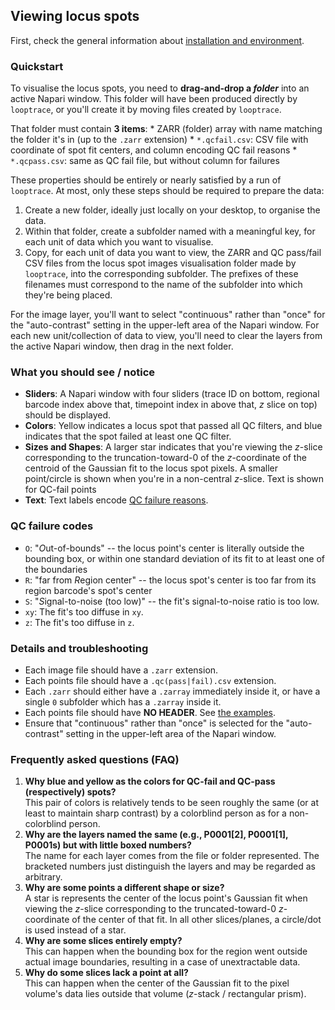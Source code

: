 ## Viewing locus spots
First, check the general information about [installation and environment](./README.md#installation-and-environment).

### Quickstart
To visualise the locus spots, you need to __drag-and-drop a _folder___ into an active Napari window. This folder will have been produced directly by `looptrace`, or you'll create it by moving files created by `looptrace`.

That folder must contain __3 items__:
    * ZARR (folder) array with name matching the folder it's in (up to the `.zarr` extension)
    * `*.qcfail.csv`: CSV file with coordinate of spot fit centers, and column encoding QC fail reasons
    * `*.qcpass.csv`: same as QC fail file, but without column for failures

These properties should be entirely or nearly satisfied by a run of `looptrace`. 
At most, only these steps should be required to prepare the data:
1. Create a new folder, ideally just locally on your desktop, to organise the data.
1. Within that folder, create a subfolder named with a meaningful key, for each unit of data which you want to visualise.
1. Copy, for each unit of data you want to view, the ZARR and QC pass/fail CSV files from the locus spot images visualisation folder made by `looptrace`, into the corresponding subfolder. The prefixes of these filenames must correspond to the name of the subfolder into which they're being placed.

For the image layer, you'll want to select "continuous" rather than "once" for the "auto-contrast" setting in the upper-left area of the Napari window. 
For each new unit/collection of data to view, you'll need to clear the layers from the active Napari window, then drag in the next folder.

### What you should see / notice
* __Sliders__: A Napari window with four sliders (trace ID on bottom, regional barcode index above that, timepoint index in above that, $z$ slice on top) should be displayed. 
* __Colors__: Yellow indicates a locus spot that passed all QC filters, and blue indicates that the spot failed at least one QC filter. 
* __Sizes and Shapes__: A larger star indicates that you're viewing the $z$-slice corresponding to the truncation-toward-0 of the $z$-coordinate of the centroid of the Gaussian fit to the locus spot pixels. A smaller point/circle is shown when you're in a non-central $z$-slice. Text is shown for QC-fail points
* __Text__: Text labels encode [QC failure reasons](#qc-failure-codes).

### QC failure codes
* `O`: "*O*ut-of-bounds" -- the locus point's center is literally outside the bounding box, or within one standard deviation of its fit to at least one of the boundaries
* `R`: "far from *R*egion center" -- the locus spot's center is too far from its region barcode's spot's center
* `S`: "*S*ignal-to-noise (too low)" -- the fit's signal-to-noise ratio is too low.
* `xy`: The fit's too diffuse in `xy`.
* `z`: The fit's too diffuse in `z`.

### Details and troubleshooting
* Each image file should have a `.zarr` extension.
* Each points file should have a `.qc(pass|fail).csv` extension.
* Each `.zarr` should either have a `.zarray` immediately inside it, or have a single `0` subfolder which has a `.zarray` inside it.
* Each points file should have __NO HEADER__. See [the examples](../looptrace_loci_vis/examples/).
* Ensure that "continuous" rather than "once" is selected for the "auto-contrast" setting in the upper-left area of the Napari window.

### Frequently asked questions (FAQ)
1. __Why blue and yellow as the colors for QC-fail and QC-pass (respectively) spots?__\
    This pair of colors is relatively tends to be seen roughly the same (or at least to maintain sharp contrast) by a colorblind person as for a non-colorblind person.
1. __Why are the layers named the same (e.g., P0001[2], P0001[1], P0001s) but with little boxed numbers?__\
    The name for each layer comes from the file or folder represented. The bracketed numbers just distinguish the layers and may be regarded as arbitrary.
1. __Why are some points a different shape or size?__\
    A star is represents the center of the locus point's Gaussian fit when viewing the $z$-slice corresponding to the truncated-toward-0 $z$-coordinate of the center of that fit. In all other slices/planes, a circle/dot is used instead of a star.
1. __Why are some slices entirely empty?__\
    This can happen when the bounding box for the region went outside actual image boundaries, resulting in a case of unextractable data.
1. __Why do some slices lack a point at all?__\
    This can happen when the center of the Gaussian fit to the pixel volume's data lies outside that volume ($z$-stack / rectangular prism).
